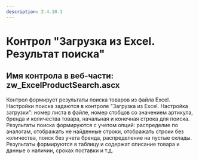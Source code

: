 ```yaml
---
description: 2.4.10.1
---
```


# Контрол "Загрузка из Excel. Результат поиска"

## Имя контрола в веб-части: zw\_ExcelProductSearch.ascx

Контрол формирует результаты поиска товаров из файла Excel. Настройки поиска задаются в контроле "Загрузка из Excel. Настройка загрузки": номер листа в файле, номер стобцов со значением артикула, бренда и количества товара, начальная и конечная строка для поиска. Результаты поиска формируются с учетом опций: распределие по аналогам, отображать не найденные строки, отображать строки без количества, поиск без учета бренда, распределение на пустые склады. Результаты формируются в таблицу и содержат описание товара и данные о наличии, сроках поставки и т.д.

